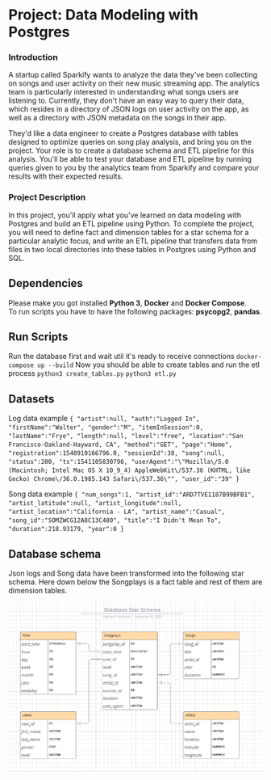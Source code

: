 # Project: Data Modeling with Postgres
### Introduction
A startup called Sparkify wants to analyze the data they've been collecting on songs and user 
activity on their new music streaming app. The analytics team is particularly interested 
in understanding what songs users are listening to. Currently, 
they don't have an easy way to query their data, which resides in a directory of JSON logs 
on user activity on the app, as well as a directory with JSON metadata on the songs in their app.

They'd like a data engineer to create a Postgres database with tables designed to optimize queries 
on song play analysis, and bring you on the project. Your role is to create a database schema
and ETL pipeline for this analysis. You'll be able to test your database and ETL pipeline 
by running queries given to you by the analytics team from Sparkify and compare your results 
with their expected results.

### Project Description
In this project, you'll apply what you've learned on data modeling with Postgres and build 
an ETL pipeline using Python. To complete the project, you will need to define fact and dimension
tables for a star schema for a particular analytic focus, and write an ETL pipeline that transfers 
data from files in two local directories into these tables in Postgres using Python and SQL.

## Dependencies
Please make you got installed **Python 3**, **Docker** and **Docker Compose**.  
To run scripts you have to have the following packages: **psycopg2**, **pandas**.

## Run Scripts
Run the database first and wait util it's ready to receive connections
`
docker-compose up --build
`
Now you should be able to create tables and run the etl process
`
python3 create_tables.py
`
`
python3 etl.py
`

## Datasets
Log data example
`
{
   "artist":null,
   "auth":"Logged In",
   "firstName":"Walter",
   "gender":"M",
   "itemInSession":0,
   "lastName":"Frye",
   "length":null,
   "level":"free",
   "location":"San Francisco-Oakland-Hayward, CA",
   "method":"GET",
   "page":"Home",
   "registration":1540919166796.0,
   "sessionId":38,
   "song":null,
   "status":200,
   "ts":1541105830796,
   "userAgent":"\"Mozilla\/5.0 (Macintosh; Intel Mac OS X 10_9_4) AppleWebKit\/537.36 (KHTML, like Gecko) Chrome\/36.0.1985.143 Safari\/537.36\"",
   "user_id":"39"
}
`

Song data example
`
{
   "num_songs":1,
   "artist_id":"ARD7TVE1187B99BFB1",
   "artist_latitude":null,
   "artist_longitude":null,
   "artist_location":"California - LA",
   "artist_name":"Casual",
   "song_id":"SOMZWCG12A8C13C480",
   "title":"I Didn't Mean To",
   "duration":218.93179,
   "year":0
}
`

## Database schema
Json logs and Song data have been transformed into the following star schema.
Here down below the Songplays is a fact table and rest of them are dimension tables.

![alt text](db_schema.png)